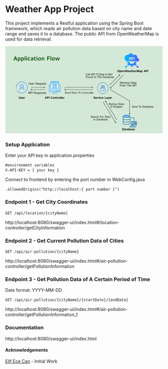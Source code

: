 # Weather App Project
This project implements a Restful application using the
Spring Boot framework, which reads air pollution data based
on city name and date range and saves it to a database.
The public API from OpenWeatherMap is used for data retrieval.

![applicationflow](./src/main/resources/images/applicationflow.png)
### Setup Application
Enter your API key in application.properties
```
#environment variables
X-API-KEY = { your key }
```
Connect to frontend by entering the port number in WebConfig.java
```
.allowedOrigins("http://localhost:{ port number }")
```
### Endpoint 1 - Get City Coordinates
```
GET /api/location/{cityName}
```
http://localhost:8080/swagger-ui/index.html#/location-controller/getCityInformation
### Endpoint 2 - Get Current Pollution Data of Cities
```
GET /api/air-pollution/{cityName}
```
http://localhost:8080/swagger-ui/index.html#/air-pollution-controller/getPollutionInformation
### Endpoint 3 - Get Pollution Data of A Certain Period of Time
Date format: YYYY-MM-DD
```
GET /api/air-pollution/{cityName}/{startDate}/{endDate}
```
http://localhost:8080/swagger-ui/index.html#/air-pollution-controller/getPollutionInformation_1

### Documentation
http://localhost:8080/swagger-ui/index.html

#### Acknowledgements
[Elif Ece Can](https://github.com/eececan) - Initial Work
